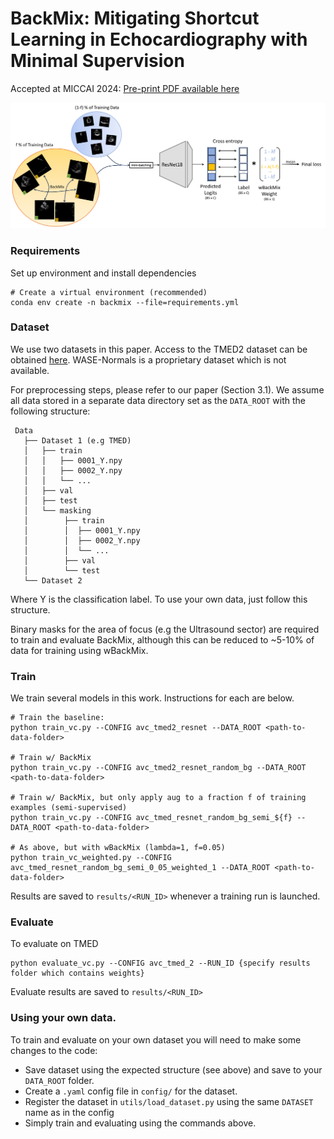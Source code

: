 # BackMix: Mitigating Shortcut Learning in Echocardiography with Minimal Supervision

Accepted at MICCAI 2024: [Pre-print PDF available here](https://arxiv.org/abs/2406.19148)

![](evaluation/figures/schematic.png)

### Requirements

Set up environment and install dependencies

```
# Create a virtual environment (recommended)
conda env create -n backmix --file=requirements.yml

```

### Dataset

We use two datasets in this paper. 
Access to the TMED2 dataset can be obtained [here](https://tmed.cs.tufts.edu/index.html). WASE-Normals is a proprietary dataset which is not available. 

For preprocessing steps, please refer to our paper (Section 3.1). We assume all data stored in a separate data directory set as the `DATA_ROOT` with the following structure:
```
 Data
   ├── Dataset 1 (e.g TMED)
   │   ├── train
   │   │   ├── 0001_Y.npy
   │   │   ├── 0002_Y.npy
   │   │   └── ...
   │   ├── val 
   │   ├── test
   │   └── masking
   │        ├── train
   │        │  ├── 0001_Y.npy
   │        │  ├── 0002_Y.npy
   │        │  └── ...
   │        ├── val 
   │        └── test
   └── Dataset 2
```
Where Y is the classification label. To use your own data, just follow this structure.

Binary masks for the area of focus (e.g the Ultrasound sector) are required to train and evaluate BackMix, although this can be reduced to ~5-10% of data for training using wBackMix. 

### Train 

We train several models in this work. Instructions for each are below. 

```
# Train the baseline:
python train_vc.py --CONFIG avc_tmed2_resnet --DATA_ROOT <path-to-data-folder>

# Train w/ BackMix
python train_vc.py --CONFIG avc_tmed2_resnet_random_bg --DATA_ROOT <path-to-data-folder>

# Train w/ BackMix, but only apply aug to a fraction f of training examples (semi-supervised)
python train_vc.py --CONFIG avc_tmed_resnet_random_bg_semi_${f} --DATA_ROOT <path-to-data-folder>

# As above, but with wBackMix (lambda=1, f=0.05)
python train_vc_weighted.py --CONFIG avc_tmed_resnet_random_bg_semi_0_05_weighted_1 --DATA_ROOT <path-to-data-folder>
```

Results are saved to ``results/<RUN_ID>`` whenever a training run is launched. 

### Evaluate 

To evaluate on TMED 
```
python evaluate_vc.py --CONFIG avc_tmed_2 --RUN_ID {specify results folder which contains weights}
```

Evaluate results are saved to `results/<RUN_ID>`

### Using your own data. 

To train and evaluate on your own dataset you will need to make some changes to the code:
* Save dataset using the expected structure (see above) and save to your `DATA_ROOT` folder.
* Create a `.yaml` config file in `config/` for the dataset. 
* Register the dataset in `utils/load_dataset.py` using the same `DATASET` name as in the config
* Simply train and evaluating using the commands above. 

